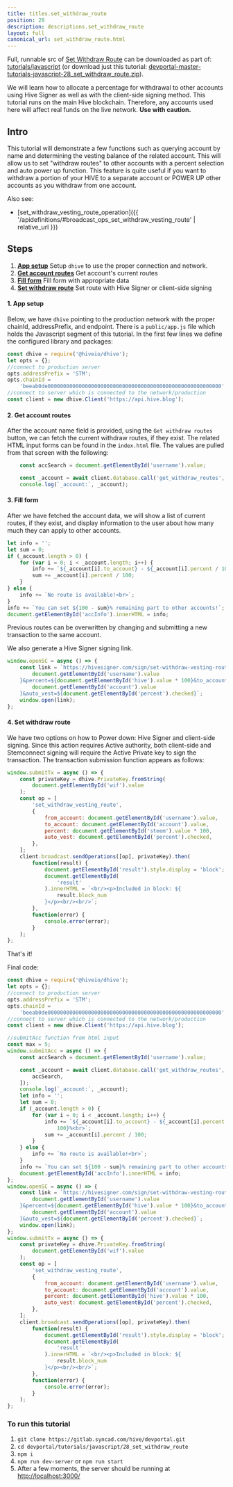 ```yaml
---
title: titles.set_withdraw_route
position: 28
description: descriptions.set_withdraw_route
layout: full
canonical_url: set_withdraw_route.html
---
```

Full, runnable src of [Set Withdraw Route](https://gitlab.syncad.com/hive/devportal/-/tree/master/tutorials/javascript/28_set_withdraw_route) can be downloaded as part of: [tutorials/javascript](https://gitlab.syncad.com/hive/devportal/-/tree/master/tutorials/javascript) (or download just this tutorial: [devportal-master-tutorials-javascript-28_set_withdraw_route.zip](https://gitlab.syncad.com/hive/devportal/-/archive/master/devportal-master.zip?path=tutorials/javascript/28_set_withdraw_route)).

We will learn how to allocate a percentage for withdrawal to other accounts using Hive Signer as well as with the client-side signing method. This tutorial runs on the main Hive blockchain. Therefore, any accounts used here will affect real funds on the live network. **Use with caution.**

## Intro

This tutorial will demonstrate a few functions such as querying account by name and determining the vesting balance of the related account. This will allow us to set "withdraw routes" to other accounts with a percent selection and auto power up function. This feature is quite useful if you want to withdraw a portion of your HIVE to a separate account or POWER UP other accounts as you withdraw from one account.

Also see:
* [set_withdraw_vesting_route_operation]({{ '/apidefinitions/#broadcast_ops_set_withdraw_vesting_route' | relative_url }})

## Steps

1.  [**App setup**](#app-setup) Setup `dhive` to use the proper connection and network.
2.  [**Get account routes**](#search-account) Get account's current routes
3.  [**Fill form**](#fill-form) Fill form with appropriate data
4.  [**Set withdraw route**](#withdraw-route) Set route with Hive Signer or client-side signing

#### 1. App setup <a name="app-setup"></a>

Below, we have `dhive` pointing to the production network with the proper chainId, addressPrefix, and endpoint. There is a `public/app.js` file which holds the Javascript segment of this tutorial. In the first few lines we define the configured library and packages:

```javascript
const dhive = require('@hiveio/dhive');
let opts = {};
//connect to production server
opts.addressPrefix = 'STM';
opts.chainId =
    'beeab0de00000000000000000000000000000000000000000000000000000000';
//connect to server which is connected to the network/production
const client = new dhive.Client('https://api.hive.blog');
```

#### 2. Get account routes <a name="search-account"></a>

After the account name field is provided, using the `Get withdraw routes` button, we can fetch the current withdraw routes, if they exist. The related HTML input forms can be found in the `index.html` file. The values are pulled from that screen with the following:

```javascript
    const accSearch = document.getElementById('username').value;

    const _account = await client.database.call('get_withdraw_routes', [accSearch]);
    console.log(`_account:`, _account);
```

#### 3. Fill form <a name="fill-form"></a>

After we have fetched the account data, we will show a list of current routes, if they exist, and display information to the user about how many much they can apply to other accounts.

```javascript
let info = '';
let sum = 0;
if (_account.length > 0) {
    for (var i = 0; i < _account.length; i++) {
        info += `${_account[i].to_account} - ${_account[i].percent / 100}%<br>`;
        sum += _account[i].percent / 100;
    }
} else {
    info += `No route is available!<br>`;
}
info += `You can set ${100 - sum}% remaining part to other accounts!`;
document.getElementById('accInfo').innerHTML = info;
```

Previous routes can be overwritten by changing and submitting a new transaction to the same account.

We also generate a Hive Signer signing link.

```javascript
window.openSC = async () => {
    const link = `https://hivesigner.com/sign/set-withdraw-vesting-route?from_account=${
        document.getElementById('username').value
    }&percent=${document.getElementById('hive').value * 100}&to_account=${
        document.getElementById('account').value
    }&auto_vest=${document.getElementById('percent').checked}`;
    window.open(link);
};
```

#### 4. Set withdraw route <a name="withdraw-route"></a>

We have two options on how to Power down: Hive Signer and client-side signing. Since this action requires Active authority, both client-side and Stemconnect signing will require the Active Private key to sign the transaction. The transaction submission function appears as follows:

```javascript
window.submitTx = async () => {
    const privateKey = dhive.PrivateKey.fromString(
        document.getElementById('wif').value
    );
    const op = [
        'set_withdraw_vesting_route',
        {
            from_account: document.getElementById('username').value,
            to_account: document.getElementById('account').value,
            percent: document.getElementById('steem').value * 100,
            auto_vest: document.getElementById('percent').checked,
        },
    ];
    client.broadcast.sendOperations([op], privateKey).then(
        function(result) {
            document.getElementById('result').style.display = 'block';
            document.getElementById(
                'result'
            ).innerHTML = `<br/><p>Included in block: ${
                result.block_num
            }</p><br/><br/>`;
        },
        function(error) {
            console.error(error);
        }
    );
};
```

That's it!

Final code:

```javascript
const dhive = require('@hiveio/dhive');
let opts = {};
//connect to production server
opts.addressPrefix = 'STM';
opts.chainId =
    'beeab0de00000000000000000000000000000000000000000000000000000000';
//connect to server which is connected to the network/production
const client = new dhive.Client('https://api.hive.blog');

//submitAcc function from html input
const max = 5;
window.submitAcc = async () => {
    const accSearch = document.getElementById('username').value;

    const _account = await client.database.call('get_withdraw_routes', [
        accSearch,
    ]);
    console.log(`_account:`, _account);
    let info = '';
    let sum = 0;
    if (_account.length > 0) {
        for (var i = 0; i < _account.length; i++) {
            info += `${_account[i].to_account} - ${_account[i].percent /
                100}%<br>`;
            sum += _account[i].percent / 100;
        }
    } else {
        info += `No route is available!<br>`;
    }
    info += `You can set ${100 - sum}% remaining part to other accounts!`;
    document.getElementById('accInfo').innerHTML = info;
};
window.openSC = async () => {
    const link = `https://hivesigner.com/sign/set-withdraw-vesting-route?from_account=${
        document.getElementById('username').value
    }&percent=${document.getElementById('hive').value * 100}&to_account=${
        document.getElementById('account').value
    }&auto_vest=${document.getElementById('percent').checked}`;
    window.open(link);
};
window.submitTx = async () => {
    const privateKey = dhive.PrivateKey.fromString(
        document.getElementById('wif').value
    );
    const op = [
        'set_withdraw_vesting_route',
        {
            from_account: document.getElementById('username').value,
            to_account: document.getElementById('account').value,
            percent: document.getElementById('hive').value * 100,
            auto_vest: document.getElementById('percent').checked,
        },
    ];
    client.broadcast.sendOperations([op], privateKey).then(
        function(result) {
            document.getElementById('result').style.display = 'block';
            document.getElementById(
                'result'
            ).innerHTML = `<br/><p>Included in block: ${
                result.block_num
            }</p><br/><br/>`;
        },
        function(error) {
            console.error(error);
        }
    );
};

```

### To run this tutorial

1. `git clone https://gitlab.syncad.com/hive/devportal.git`
1. `cd devportal/tutorials/javascript/28_set_withdraw_route`
1. `npm i`
1. `npm run dev-server` or `npm run start`
1. After a few moments, the server should be running at [http://localhost:3000/](http://localhost:3000/)

